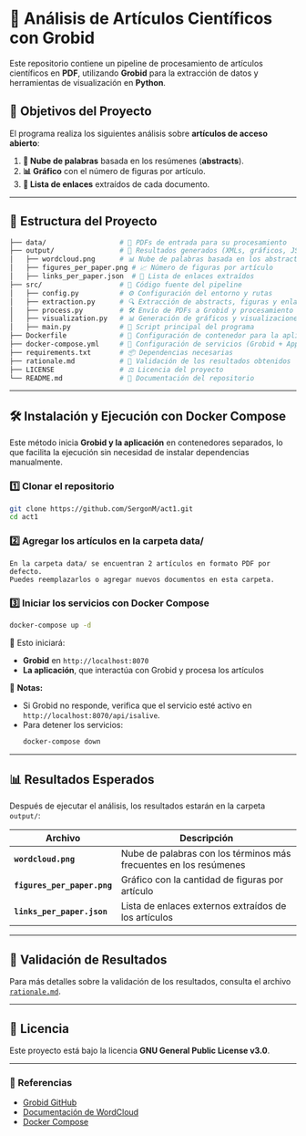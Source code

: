 # 📝 Análisis de Artículos Científicos con Grobid  

Este repositorio contiene un pipeline de procesamiento de artículos científicos en **PDF**, utilizando **Grobid** para la extracción de datos y herramientas de visualización en **Python**.  

## 🚀 Objetivos del Proyecto  
El programa realiza los siguientes análisis sobre **artículos de acceso abierto**:  
1. **📌 Nube de palabras** basada en los resúmenes (**abstracts**).  
2. **📊 Gráfico** con el número de figuras por artículo.  
3. **🔗 Lista de enlaces** extraídos de cada documento.  

---

## 📁 Estructura del Proyecto  
```sh
├── data/                  # 📂 PDFs de entrada para su procesamiento  
├── output/                # 📂 Resultados generados (XMLs, gráficos, JSONs)  
│   ├── wordcloud.png      # 📊 Nube de palabras basada en los abstracts  
│   ├── figures_per_paper.png # 📈 Número de figuras por artículo  
│   ├── links_per_paper.json  # 🔗 Lista de enlaces extraídos  
├── src/                   # 📂 Código fuente del pipeline  
│   ├── config.py          # ⚙️ Configuración del entorno y rutas  
│   ├── extraction.py      # 🔍 Extracción de abstracts, figuras y enlaces  
│   ├── process.py         # 🛠️ Envío de PDFs a Grobid y procesamiento  
│   ├── visualization.py   # 📊 Generación de gráficos y visualizaciones  
│   ├── main.py            # 🚀 Script principal del programa  
├── Dockerfile             # 🐳 Configuración de contenedor para la aplicación  
├── docker-compose.yml     # 🐳 Configuración de servicios (Grobid + App)  
├── requirements.txt       # 📦 Dependencias necesarias  
├── rationale.md           # 📝 Validación de los resultados obtenidos  
├── LICENSE                # ⚖️ Licencia del proyecto  
└── README.md              # 📖 Documentación del repositorio  
```

---

## 🛠️ Instalación y Ejecución con Docker Compose  

Este método inicia **Grobid y la aplicación** en contenedores separados, lo que facilita la ejecución sin necesidad de instalar dependencias manualmente.  

### 1️⃣ Clonar el repositorio  
```sh
git clone https://github.com/SergonM/act1.git
cd act1
```

### 2️⃣ Agregar los artículos en la carpeta data/

    En la carpeta data/ se encuentran 2 artículos en formato PDF por defecto.
    Puedes reemplazarlos o agregar nuevos documentos en esta carpeta.

### 3️⃣ Iniciar los servicios con Docker Compose
```sh
docker-compose up -d
```

🔹 Esto iniciará:  
- **Grobid** en `http://localhost:8070`  
- **La aplicación**, que interactúa con Grobid y procesa los artículos  



📌 **Notas:**  
- Si Grobid no responde, verifica que el servicio esté activo en `http://localhost:8070/api/isalive`.  
- Para detener los servicios:  
  ```sh
  docker-compose down
  ```

---

## 📊 Resultados Esperados  
Después de ejecutar el análisis, los resultados estarán en la carpeta `output/`:

| Archivo | Descripción |
|---------|------------|
| **`wordcloud.png`** | Nube de palabras con los términos más frecuentes en los resúmenes |
| **`figures_per_paper.png`** | Gráfico con la cantidad de figuras por artículo |
| **`links_per_paper.json`** | Lista de enlaces externos extraídos de los artículos |

---

## 📄 Validación de Resultados  
Para más detalles sobre la validación de los resultados, consulta el archivo [`rationale.md`](rationale.md).  

---

## 📜 Licencia
Este proyecto está bajo la licencia **GNU General Public License v3.0**.  

---

### 🔗 Referencias  
- [Grobid GitHub](https://github.com/kermitt2/grobid)  
- [Documentación de WordCloud](https://github.com/amueller/word_cloud)  
- [Docker Compose](https://docs.docker.com/compose/)  
